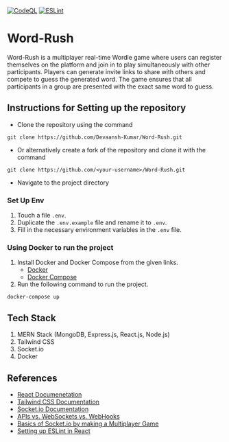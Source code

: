 [![CodeQL](https://github.com/helios2003/Word-Rush/actions/workflows/main.yml/badge.svg)](https://github.com/helios2003/Word-Rush/actions/workflows/main.yml)
[![ESLint](https://github.com/Devaansh-Kumar/Word-Rush/actions/workflows/eslint.yml/badge.svg)](https://github.com/Devaansh-Kumar/Word-Rush/actions/workflows/eslint.yml)

# Word-Rush
Word-Rush is a multiplayer real-time Wordle game where users can register themselves on the platform and join in to play simultaneously with other participants. Players can generate invite links to share with others and compete to guess the generated word. The game ensures that all participants in a group are presented with the exact same word to guess. 

## Instructions for Setting up the repository
* Clone the repository using the command
```
git clone https://github.com/Devaansh-Kumar/Word-Rush.git
```
* Or alternatively create a fork of the repository and clone it with the command
```
git clone https://github.com/<your-username>/Word-Rush.git
```
* Navigate to the project directory

### Set Up Env
1. Touch a file `.env`.
2. Duplicate the `.env.example` file and rename it to `.env`.
3. Fill in the necessary environment variables in the `.env` file.

### Using Docker to run the project
1. Install Docker and Docker Compose from the given links.
    * [Docker](https://docs.docker.com/engine/install/)
    * [Docker Compose](https://docs.docker.com/compose/install/)
2. Run the following command to run the project.
```
docker-compose up
```

## Tech Stack
1. MERN Stack (MongoDB, Express.js, React.js, Node.js)
2. Tailwind CSS
3. Socket.io
4. Docker

## References
* [React Documenetation](https://react.dev/learn)
* [Tailwind CSS Documentation](https://v2.tailwindcss.com/docs)
* [Socket.io Documentation](https://socket.io/docs/v4/)
* [APIs vs. WebSockets vs. WebHooks](https://blog.bitsrc.io/apis-vs-websockets-vs-webhooks-what-to-choose-5942b73aeb9b)
* [Basics of Socket.io by making a Multiplayer Game](https://dev.to/nitdgplug/learn-the-basics-of-socket-io-by-making-a-multiplayer-game-394g)
* [Setting up ESLint in React](https://medium.com/@RossWhitehouse/setting-up-eslint-in-react-c20015ef35f7)